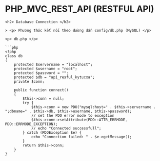 # PHP_MVC_REST_API (RESTFUL API)
```
<h2> Database Connection </h2>

> <p> Phương thức kết nối theo đường dẫn config/db.php (MySQL) </p>

<p> db.php </p>

```php
<?php
class db
{
    protected $servername = "localhost";
    protected $username = "root";
    protected $password = "";
    protected $db = "api_resful_kytucxa";
    private $conn;

    public function connect()
    {
        $this->conn = null;
        try {
            $this->conn = new PDO("mysql:host=" . $this->servername . ";dbname=" . $this->db, $this->username, $this->password);
            // set the PDO error mode to exception
            $this->conn->setAttribute(PDO::ATTR_ERRMODE, PDO::ERRMODE_EXCEPTION);
            // echo "Connected successfull";
        } catch (PDOException $e) {
            echo "Connection failed: " . $e->getMessage();
        }
        return $this->conn;
    }
}
```
